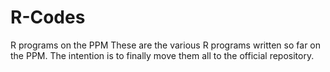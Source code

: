 # R-Codes
R programs on the PPM
These are the various R programs written so far on the PPM. The intention is to finally move them all to the official repository.
